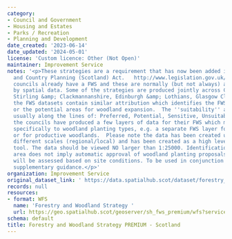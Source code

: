 ```yaml
---
category:
- Council and Government
- Housing and Estates
- Parks / Recreation
- Planning and Development
date_created: '2023-06-14'
date_updated: '2024-05-01'
license: 'Custom licence: Other (Not Open)'
maintainer: Improvement Service
notes: '<p>These strategies are a requirement that has now been added into the Town
  and Country Planning (Scotland) Act.   http://www.legislation.gov.uk/asp/2019/13/part/4/crossheading/forestry-and-woodland-strategy/enacted  Most
  councils already have a FWS and these are normally (but not always) accompanied
  by spatial data. Some of the strategies are produced jointly across Councils, e.g.
  Stirling &amp; Clackmannanshire, Edinburgh &amp; Lothians, Glasgow Clyde Valley.  Generally,
  the FWS datasets contain similar attribution which identifies the FWS Classification,
  or the potential areas for woodland expansion.  The ''suitability'' attribute is
  usually along the lines of: Preferred, Potential, Sensitive, Unsuitable.  Some of
  the councils have produced a few layers of data for their FWS which might apply
  specifically to woodland planting types, e.g. a separate FWS layer for native woodlands
  or for productive woodlands.  Please note the data has been created using data of
  different scales (regional/local) and has been created as a high level assessment
  tool. The data should be viewed NO larger than 1:25000. Identification as a preferred
  area does not imply automatic approval of woodland planting proposals. Applications
  will be assessed based on site conditions. To be used in conjunction with the published
  supplementary guidance.</p>'
organization: Improvement Service
original_dataset_link: ' https://data.spatialhub.scot/dataset/forestry_and_woodland_strategy_premium-is'
records: null
resources:
- format: WFS
  name: 'Forestry and Woodland Strategy '
  url: https://geo.spatialhub.scot/geoserver/sh_fws_premium/wfs?service=wfs&typeName=sh_fws_premium:pub_fws_premium
schema: default
title: Forestry and Woodland Strategy PREMIUM - Scotland
---
```

